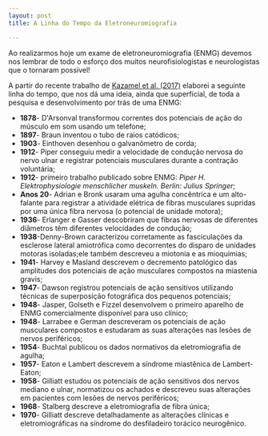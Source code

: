 ```yaml
---
layout: post
title: A Linha do Tempo da Eletroneuromiografia 

---
```

Ao realizarmos hoje um exame de eletroneuromiografia (ENMG) devemos nos lembrar de todo o esforço dos muitos neurofisiologistas e neurologistas que o tornaram possível!

A partir do recente trabalho de [Kazamel et al. (2017)](https://www.jocn-journal.com/article/S0967-5868(17)30262-X/fulltext-) elaborei a seguinte linha do tempo, que nos dá uma ideia, ainda que superficial, de toda a pesquisa e desenvolvimento por trás de uma ENMG: 

+ **1878**- D'Arsonval transformou correntes dos potenciais de ação do músculo em som usando um telefone;
+ **1897**- Braun inventou o tubo de raios catódicos;
+ **1903**- Einthoven desenhou o galvanômetro de corda;
+ **1912**- Piper conseguiu medir a velocidade de condução nervosa do nervo ulnar e registrar potenciais musculares durante a contração voluntária;
+ **1912**- primeiro trabalho publicado sobre ENMG: _Piper H. Elektrophysiologie menschlicher muskeln. Berlin: Julius Springer_;
+ **Anos 20**- Adrian e Bronk usaram uma agulha concêntrica e um alto-falante para registrar a atividade elétrica de fibras musculares supridas por uma única fibra nervosa (o potencial de unidade motora);
+ **1936**- Erlanger e Gasser descobriram que fibras nervosas de diferentes diâmetros têm diferentes velocidades de condução;
+ **1938**-Denny-Brown caracterizou corretamente as fasciculações da esclerose lateral amiotrófica como decorrentes do disparo de unidades motoras isoladas;ele também descreveu a miotonia e as mioquimias;
+ **1941**- Harvey e Masland descrevem o decremento patológico das amplitudes dos potenciais de ação musculares compostos na miastenia gravis;
+ **1947**- Dawson registrou potenciais de ação sensitivos utilizando técnicas de superposição fotográfica dos pequenos potenciais;
+ **1948**- Jasper, Golseth e Fizzel desenvolvem o primeiro aparelho de ENMG comercialmente disponível para uso clínico;
+ **1948**- Larrabee e German descreveram os potenciais de ação musculares compostos e estudaram as suas alterações   nas lesões de nervos periféricos;
+ **1954**- Buchtal publicou os dados normativos da eletromiografia de agulha;
+ **1957**- Eaton e Lambert descrevem a síndrome miastênica de Lambert-Eaton;
+ **1958**- Gilliatt estudou os potenciais de ação sensitivos dos nervos mediano e ulnar, normatizou os achados e descreveu suas alterações em pacientes com lesões de nervos periféricos;
+ **1968**- Stalberg descreve a eletromiografia de fibra única;
+ **1970**- Gilliatt descreve detalhadamente as alterações clínicas e eletromiográficas na síndrome do desfiladeiro torácico neurogênico.



